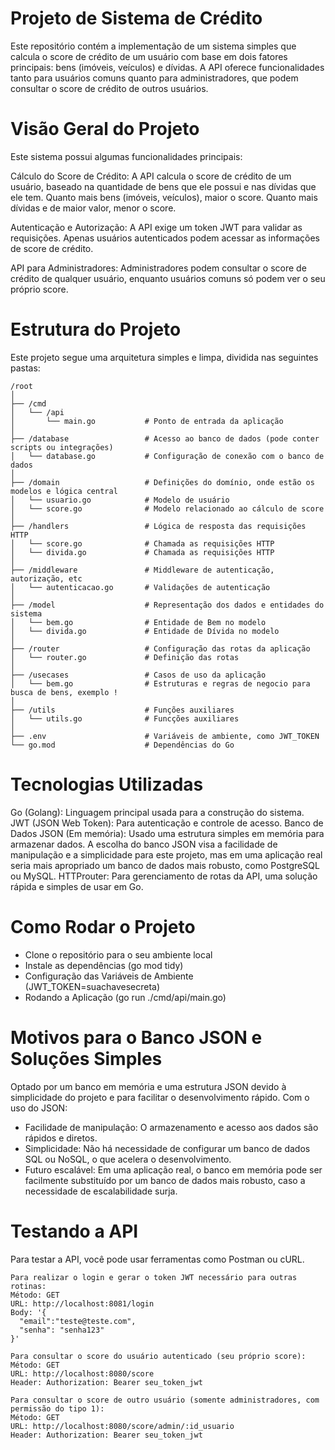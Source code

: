 # Projeto de Sistema de Crédito
Este repositório contém a implementação de um sistema simples que calcula o score de crédito de um usuário com base em dois fatores principais: bens (imóveis, veículos) e dívidas. A API oferece funcionalidades tanto para usuários comuns quanto para administradores, que podem consultar o score de crédito de outros usuários.

# Visão Geral do Projeto
Este sistema possui algumas funcionalidades principais:

Cálculo do Score de Crédito: A API calcula o score de crédito de um usuário, baseado na quantidade de bens que ele possui e nas dívidas que ele tem. Quanto mais bens (imóveis, veículos), maior o score. Quanto mais dívidas e de maior valor, menor o score.

Autenticação e Autorização: A API exige um token JWT para validar as requisições. Apenas usuários autenticados podem acessar as informações de score de crédito.

API para Administradores: Administradores podem consultar o score de crédito de qualquer usuário, enquanto usuários comuns só podem ver o seu próprio score.

# Estrutura do Projeto
Este projeto segue uma arquitetura simples e limpa, dividida nas seguintes pastas:

```
/root
│
├── /cmd
│   └── /api
│       └── main.go           # Ponto de entrada da aplicação
│
├── /database                 # Acesso ao banco de dados (pode conter scripts ou integrações)
│   └── database.go           # Configuração de conexão com o banco de dados
│
├── /domain                   # Definições do domínio, onde estão os modelos e lógica central
│   └── usuario.go            # Modelo de usuário
│   └── score.go              # Modelo relacionado ao cálculo de score
│
├── /handlers                 # Lógica de resposta das requisições HTTP
│   └── score.go              # Chamada as requisições HTTP
│   └── divida.go             # Chamada as requisições HTTP
│
├── /middleware               # Middleware de autenticação, autorização, etc
│   └── autenticacao.go       # Validações de autenticação
│
├── /model                    # Representação dos dados e entidades do sistema
│   └── bem.go                # Entidade de Bem no modelo
│   └── divida.go             # Entidade de Dívida no modelo
│
├── /router                   # Configuração das rotas da aplicação
│   └── router.go             # Definição das rotas
│
├── /usecases                 # Casos de uso da aplicação
│   └── bem.go                # Estruturas e regras de negocio para busca de bens, exemplo !
│
├── /utils                    # Funções auxiliares
│   └── utils.go              # Funcções auxiliares
│
├── .env                      # Variáveis de ambiente, como JWT_TOKEN
└── go.mod                    # Dependências do Go

```

# Tecnologias Utilizadas
Go (Golang): Linguagem principal usada para a construção do sistema.
JWT (JSON Web Token): Para autenticação e controle de acesso.
Banco de Dados JSON (Em memória): Usado uma estrutura simples em memória para armazenar dados. A escolha do banco JSON visa a facilidade de manipulação e a simplicidade para este projeto, mas em uma aplicação real seria mais apropriado um banco de dados mais robusto, como PostgreSQL ou MySQL.
HTTProuter: Para gerenciamento de rotas da API, uma solução rápida e simples de usar em Go.

# Como Rodar o Projeto
- Clone o repositório para o seu ambiente local
- Instale as dependências (go mod tidy)
- Configuração das Variáveis de Ambiente (JWT_TOKEN=suachavesecreta)
- Rodando a Aplicação (go run ./cmd/api/main.go)

# Motivos para o Banco JSON e Soluções Simples
Optado por um banco em memória e uma estrutura JSON devido à simplicidade do projeto e para facilitar o desenvolvimento rápido. Com o uso do JSON:
- Facilidade de manipulação: O armazenamento e acesso aos dados são rápidos e diretos.
- Simplicidade: Não há necessidade de configurar um banco de dados SQL ou NoSQL, o que acelera o desenvolvimento.
- Futuro escalável: Em uma aplicação real, o banco em memória pode ser facilmente substituído por um banco de dados mais robusto, caso a necessidade de escalabilidade surja.

# Testando a API
Para testar a API, você pode usar ferramentas como Postman ou cURL.

```
Para realizar o login e gerar o token JWT necessário para outras rotinas:
Método: GET
URL: http://localhost:8081/login
Body: '{
  "email":"teste@teste.com",
  "senha": "senha123"
}'
```

```
Para consultar o score do usuário autenticado (seu próprio score):
Método: GET
URL: http://localhost:8080/score
Header: Authorization: Bearer seu_token_jwt
```
```
Para consultar o score de outro usuário (somente administradores, com permissão do tipo 1):
Método: GET
URL: http://localhost:8080/score/admin/:id_usuario
Header: Authorization: Bearer seu_token_jwt
```